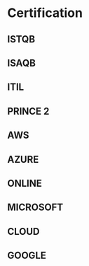 # Certification

## ISTQB

## ISAQB

## ITIL

## PRINCE 2

## AWS

## AZURE

## ONLINE

## MICROSOFT

## CLOUD

## GOOGLE
